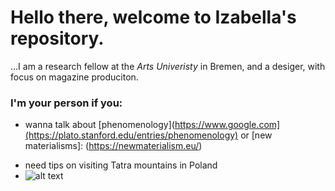 # Hello there, welcome to Izabella's repository. 

...I am a research fellow at the *Arts Univeristy* in Bremen, and a desiger, with focus on magazine produciton. 
### I'm your person if you:
+ wanna talk about [phenomenology](https://www.google.com](https://plato.stanford.edu/entries/phenomenology) or [new materialisms]: (https://newmaterialism.eu/)

* need tips on visiting Tatra mountains in Poland
* ![alt text]([https://i.redd.it/54rvjdxh37l31.jpg] "Logo Title Text 1")
